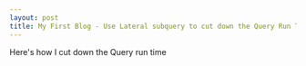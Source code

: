 ```yaml
---
layout: post
title: My First Blog - Use Lateral subquery to cut down the Query Run Time
---
```


Here's how I cut down the Query run time
